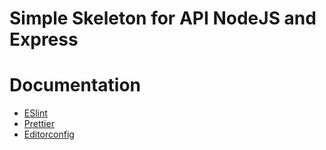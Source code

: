 # Simple Skeleton for API NodeJS and Express

# Documentation

-   [ESlint](https://eslint.org/)
-   [Prettier](https://prettier.io/)
-   [Editorconfig](https://editorconfig.org/)
